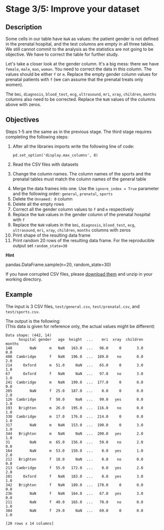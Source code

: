 <h1>Stage 3/5: Improve your dataset</h1>

<h2>Description</h2>

<p>Some cells in our table have <code class="language-python">NaN</code><em> </em>as<em> </em>values: the patient gender is not defined in the prenatal hospital, and the test columns are empty in all three tables. We still cannot commit to the analysis as the statistics are not going to be objective. We have to correct the table for further study.</p>

<p>Let's take a closer look at the gender column. It's a big mess: there we have <code class="language-python">female</code>, <code class="language-python">male</code>, <code class="language-python">man</code>, <code class="language-python">woman</code>. You need to correct the data in this column. The values should be either <code class="language-python">f</code> or <code class="language-python">m</code>. Replace the empty gender column values for prenatal patients with <code class="language-python">f</code> (we can assume that the prenatal treats only women).</p>

<p>The <code class="language-python">bmi</code>, <code class="language-python">diagnosis</code>, <code class="language-python">blood_test</code>, <code class="language-python">ecg</code>, <code class="language-python">ultrasound</code>, <code class="language-python">mri</code>, <code class="language-python">xray</code>, <code class="language-python">children</code>, <code class="language-python">months</code> columns also need to be corrected. Replace the <code class="language-python">NaN</code> values of the columns above with zeros.</p>

<h2>Objectives</h2>

<p>Steps 1-5 are the same as in the previous stage. The third stage requires completing the following steps:</p>

<ol>
	<li>After all the libraries imports write the following line of code:
	<pre><code class="language-python">pd.set_option('display.max_columns', 8)</code></pre>
	</li>
	<li>Read the CSV files with datasets</li>
	<li>
	<p>Change the column names. The column names of the sports and the prenatal tables must match the column names of the general table</p>
	</li>
	<li>Merge the data frames into one. Use the <code class="language-python">ignore_index = True</code> parameter and the following order: <code class="language-python">general</code>, <code class="language-python">prenatal</code>, <code class="language-python">sports</code></li>
	<li>Delete the <code class="language-python">Unnamed: 0</code> column</li>
	<li>Delete all the empty rows</li>
	<li>Correct all the gender column values to <code class="language-python">f</code> and <code class="language-python">m</code> respectively</li>
	<li>Replace the <code class="language-python">NaN</code> values in the gender column of the prenatal hospital with <code class="language-python">f</code></li>
	<li>Replace the <code class="language-python">NaN</code> values in the <code class="language-python">bmi</code>, <code class="language-python">diagnosis</code>, <code class="language-python">blood_test</code>, <code class="language-python">ecg</code>, <code class="language-python">ultrasound</code>, <code class="language-python">mri</code>, <code class="language-python">xray</code>, <code class="language-python">children</code>, <code class="language-python">months</code> columns with zeros</li>
	<li>Print shape of the resulting data frame</li>
	<li>Print random 20 rows of the resulting data frame. For the reproducible output set <code class="language-python">random_state=30</code></li>
</ol>

<p><b>Hint</b></p>
<p>pandas.DataFrame.sample(n=20, random_state=30)</p>

<p>If you have corrupted CSV files, please <a target="_blank" href="https://stepik.org/media/attachments/lesson/467509/files.zip" rel="noopener noreferrer nofollow">download them</a> and unzip in your working directory.</p>

<h2>Example</h2>

<p>The input is 3 CSV files, <code class="language-python">test/general.csv</code>, <code class="language-python">test/prenatal.csv</code>, and <code class="language-python">test/sports.csv</code>.</p>

<p>The output is the following:<br>
(This data is given for reference only, the actual values might be different)</p>

<pre><code class="language-no-highlight">Data shape: (442, 14)
      hospital gender   age  height  ...    mri  xray  children  months
148        NaN      m   NaN   163.0  ...   96.0     0       3.0     0.0
408  Cambridge      f   NaN   196.0  ...  189.0    no       0.0     2.0
214     Oxford      m  51.0     NaN  ...   65.0     0       3.0     1.0
67      Oxford      f   NaN     NaN  ...   97.0    no       3.0     1.0
241  Cambridge      m   NaN   199.0  ...  177.0     0       0.0     0.0
205        NaN      f  25.0   187.0  ...    0.0     0       0.0     2.0
126  Cambridge      f  50.0     NaN  ...   99.0   yes       0.0     1.0
193   Brighton      m  26.0   195.0  ...  116.0    no       0.0     1.0
338  Cambridge      m  17.0   176.0  ...  214.0     0       0.0     1.0
317        NaN      m   NaN   153.0  ...  190.0     0       3.0     1.0
344   Brighton      m   NaN     NaN  ...  200.0   yes       2.0     1.0
31         NaN      m  65.0   156.0  ...   59.0    no       2.0     0.0
164        NaN      m  53.0   150.0  ...    0.0   yes       1.0     2.0
212   Brighton      f  18.0     NaN  ...    0.0    no       0.0     0.0
213  Cambridge      f  55.0   172.0  ...    0.0   yes       2.0     2.0
201     Oxford      f   NaN   183.0  ...    0.0   yes       3.0     1.0
342   Brighton      f   NaN   189.0  ...  178.0     0       0.0     0.0
236        NaN      f   NaN   164.0  ...   67.0   yes       3.0     0.0
211        NaN      f  40.0   165.0  ...   70.0    no       0.0     1.0
384        NaN      f  29.0     NaN  ...   69.0     0       0.0     1.0

[20 rows x 14 columns]
</code></pre>

